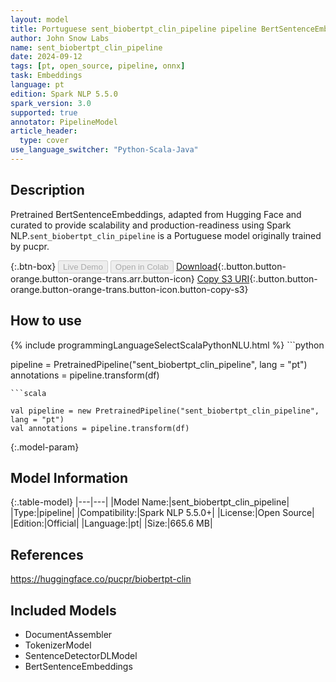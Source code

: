 ```yaml
---
layout: model
title: Portuguese sent_biobertpt_clin_pipeline pipeline BertSentenceEmbeddings from pucpr
author: John Snow Labs
name: sent_biobertpt_clin_pipeline
date: 2024-09-12
tags: [pt, open_source, pipeline, onnx]
task: Embeddings
language: pt
edition: Spark NLP 5.5.0
spark_version: 3.0
supported: true
annotator: PipelineModel
article_header:
  type: cover
use_language_switcher: "Python-Scala-Java"
---
```


## Description

Pretrained BertSentenceEmbeddings, adapted from Hugging Face and curated to provide scalability and production-readiness using Spark NLP.`sent_biobertpt_clin_pipeline` is a Portuguese model originally trained by pucpr.

{:.btn-box}
<button class="button button-orange" disabled>Live Demo</button>
<button class="button button-orange" disabled>Open in Colab</button>
[Download](https://s3.amazonaws.com/auxdata.johnsnowlabs.com/public/models/sent_biobertpt_clin_pipeline_pt_5.5.0_3.0_1726177642195.zip){:.button.button-orange.button-orange-trans.arr.button-icon}
[Copy S3 URI](s3://auxdata.johnsnowlabs.com/public/models/sent_biobertpt_clin_pipeline_pt_5.5.0_3.0_1726177642195.zip){:.button.button-orange.button-orange-trans.button-icon.button-copy-s3}

## How to use



<div class="tabs-box" markdown="1">
{% include programmingLanguageSelectScalaPythonNLU.html %}
```python

pipeline = PretrainedPipeline("sent_biobertpt_clin_pipeline", lang = "pt")
annotations =  pipeline.transform(df)   

```
```scala

val pipeline = new PretrainedPipeline("sent_biobertpt_clin_pipeline", lang = "pt")
val annotations = pipeline.transform(df)

```
</div>

{:.model-param}
## Model Information

{:.table-model}
|---|---|
|Model Name:|sent_biobertpt_clin_pipeline|
|Type:|pipeline|
|Compatibility:|Spark NLP 5.5.0+|
|License:|Open Source|
|Edition:|Official|
|Language:|pt|
|Size:|665.6 MB|

## References

https://huggingface.co/pucpr/biobertpt-clin

## Included Models

- DocumentAssembler
- TokenizerModel
- SentenceDetectorDLModel
- BertSentenceEmbeddings